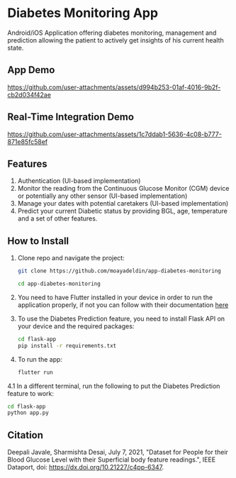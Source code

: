 # Diabetes Monitoring App

Android/iOS Application offering diabetes monitoring, management and prediction allowing the patient to actively get insights of his current health state. 

## App Demo


https://github.com/user-attachments/assets/d994b253-01af-4016-9b2f-cb2d034f42ae


## Real-Time Integration Demo

https://github.com/user-attachments/assets/1c7ddab1-5636-4c08-b777-871e85fc58ef



## Features

1. Authentication (UI-based implementation)
2. Monitor the reading from the Continuous Glucose Monitor (CGM) device or potentially any other sensor (UI-based implementation)
3. Manage your dates with potential caretakers (UI-based implementation)
4. Predict your current Diabetic status by providing BGL, age, temperature and a set of other features.

## How to Install

1. Clone repo and navigate the project:
   ```bash
   git clone https://github.com/moayadeldin/app-diabetes-monitoring

   cd app-diabetes-monitoring

   ```
   
2. You need to have Flutter installed in your device in order to run the application properly, if not you can follow with their documentation [here](https://docs.flutter.dev/get-started/install)
3. To use the Diabetes Prediction feature, you need to install Flask API on your device and the required packages:
   ```bash
   cd flask-app
   pip install -r requirements.txt
   ```
4. To run the app:
   ```bash
   flutter run
   ```
4.1 In a different terminal, run the following to put the Diabetes Prediction feature to work:
```bash
cd flask-app
python app.py
```

## Citation

Deepali Javale, Sharmishta Desai, July 7, 2021, "Dataset for People for their Blood Glucose Level with their Superficial body feature readings.", IEEE Dataport, doi: https://dx.doi.org/10.21227/c4pp-6347.
